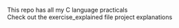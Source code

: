This repo has all my C language practicals</br>
Check out the exercise_explained file project explanations
